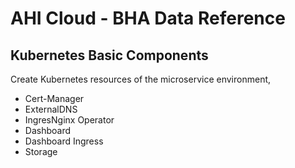 # AHI Cloud - BHA Data Reference

## Kubernetes Basic Components

Create Kubernetes resources of the microservice environment,
- Cert-Manager
- ExternalDNS
- IngresNginx Operator
- Dashboard
- Dashboard Ingress
- Storage

